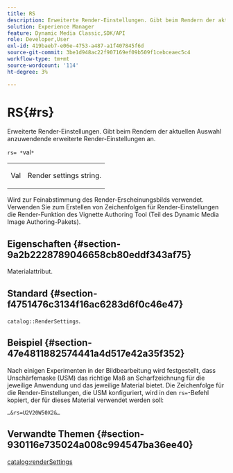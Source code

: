 ```yaml
---
title: RS
description: Erweiterte Render-Einstellungen. Gibt beim Rendern der aktuellen Auswahl anzuwendende erweiterte Render-Einstellungen an.
solution: Experience Manager
feature: Dynamic Media Classic,SDK/API
role: Developer,User
exl-id: 419baeb7-e06e-4753-a487-a1f407845f6d
source-git-commit: 3be1d948ac22f907169ef09b509f1cebceaec5c4
workflow-type: tm+mt
source-wordcount: '114'
ht-degree: 3%

---
```


# RS{#rs}

Erweiterte Render-Einstellungen. Gibt beim Rendern der aktuellen Auswahl anzuwendende erweiterte Render-Einstellungen an.

`rs= *`val`*`

<table id="simpletable_4B028996E5824FC18B9749D1A6A3C2E3"> 
 <tr class="strow"> 
  <td class="stentry"> <p><span class="varname"> Val</span> </p> </td> 
  <td class="stentry"> <p>Render settings string. </p></td> 
 </tr> 
</table>

Wird zur Feinabstimmung des Render-Erscheinungsbilds verwendet. Verwenden Sie zum Erstellen von Zeichenfolgen für Render-Einstellungen die Render-Funktion des Vignette Authoring Tool (Teil des Dynamic Media Image Authoring-Pakets).

## Eigenschaften {#section-9a2b2228789046658cb80eddf343af75}

Materialattribut.

## Standard {#section-f4751476c3134f16ac6283d6f0c46e47}

`catalog::RenderSettings`.

## Beispiel {#section-47e4811882574441a4d517e42a35f352}

Nach einigen Experimenten in der Bildbearbeitung wird festgestellt, dass Unschärfemaske (USM) das richtige Maß an Scharfzeichnung für die jeweilige Anwendung und das jeweilige Material bietet. Die Zeichenfolge für die Render-Einstellungen, die USM konfiguriert, wird in den `rs=`-Befehl kopiert, der für dieses Material verwendet werden soll:

`…&rs=U2V20W50X2&…`

## Verwandte Themen {#section-930116e735024a008c994547ba36ee40}

[catalog:renderSettings](../../../../../ir-api/material-cat/image-rendering-api-ref/c-ir-material-catalog/c-ir-material-data-reference/r-ir-rendersettings-dataref.md#reference-9ce753ae4096455eadcc12ac064de711)

